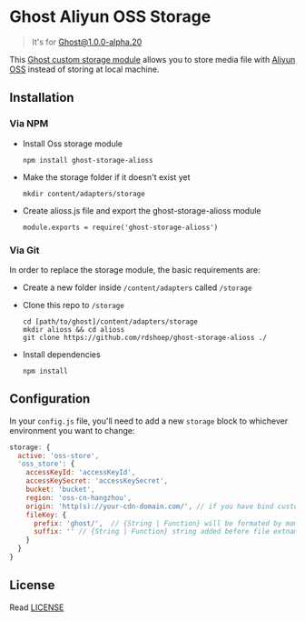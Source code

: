# Ghost Aliyun OSS Storage

> It's for Ghost@1.0.0-alpha.20

This [Ghost custom storage module](https://github.com/TryGhost/Ghost/wiki/Using-a-custom-storage-module) allows you to store media file with [Aliyun OSS](https://cn.aliyun.com/product/oss) instead of storing at local machine.

## Installation

### Via NPM

- Install Oss storage module

  ```
  npm install ghost-storage-alioss
  ```
  
- Make the storage folder if it doesn't exist yet

  ```
  mkdir content/adapters/storage
  ```
  
- Create alioss.js file and export the ghost-storage-alioss module

  ```
  module.exports = require('ghost-storage-alioss')
  ```

### Via Git

In order to replace the storage module, the basic requirements are:

- Create a new folder inside `/content/adapters` called `/storage`

- Clone this repo to `/storage`

  ```
  cd [path/to/ghost]/content/adapters/storage
  mkdir alioss && cd alioss
  git clone https://github.com/rdshoep/ghost-storage-alioss ./
  ```

- Install dependencies

  ```
  npm install
  ```

## Configuration

In your `config.js` file, you'll need to add a new `storage` block to whichever environment you want to change:

```javascript
storage: {
  active: 'oss-store',
  'oss_store': {
    accessKeyId: 'accessKeyId',
    accessKeySecret: 'accessKeySecret',
    bucket: 'bucket',
    region: 'oss-cn-hangzhou',
    origin: 'http(s)://your-cdn-domain.com/', // if you have bind custom domain to oss bucket. or false             
    fileKey: {
      prefix: 'ghost/',  // {String | Function} will be formated by moment.js, using `[]` to escape,
      suffix: '' // {String | Function} string added before file extname.
    }
  }
}
```

## License

Read [LICENSE](LICENSE)
